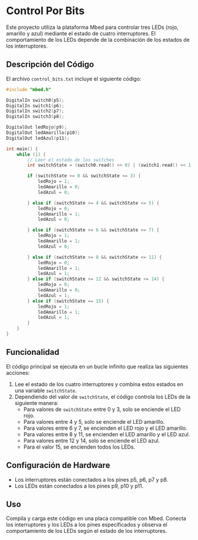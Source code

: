 # Control Por Bits

Este proyecto utiliza la plataforma Mbed para controlar tres LEDs (rojo, amarillo y azul) mediante el estado de cuatro interruptores. El comportamiento de los LEDs depende de la combinación de los estados de los interruptores.

## Descripción del Código

El archivo `control_bits.txt` incluye el siguiente código:

```cpp
#include "mbed.h"

DigitalIn switch0(p5);
DigitalIn switch1(p6);
DigitalIn switch2(p7);
DigitalIn switch3(p8);

DigitalOut ledRojo(p9);      
DigitalOut ledAmarillo(p10);
DigitalOut ledAzul(p11);    

int main() {
    while (1) {
        // Leer el estado de los switches
        int switchState = (switch0.read() << 0) | (switch1.read() << 1) | (switch2.read() << 2) | (switch3.read() << 3);

        if (switchState >= 0 && switchState <= 3) {
            ledRojo = 1; 
            ledAmarillo = 0;
            ledAzul = 0;

        } else if (switchState >= 4 && switchState <= 5) {
            ledRojo = 0;
            ledAmarillo = 1; 
            ledAzul = 0;

        } else if (switchState >= 6 && switchState <= 7) {
            ledRojo = 1; 
            ledAmarillo = 1; 
            ledAzul = 0;

        } else if (switchState >= 8 && switchState <= 11) {
            ledRojo = 0;
            ledAmarillo = 1; 
            ledAzul = 1; 
        } else if (switchState >= 12 && switchState <= 14) {
            ledRojo = 0;
            ledAmarillo = 0; 
            ledAzul = 1; 
        } else if (switchState == 15) {
            ledRojo = 1; 
            ledAmarillo = 1; 
            ledAzul = 1; 
        }
    }
}
```

## Funcionalidad

El código principal se ejecuta en un bucle infinito que realiza las siguientes acciones:

1. Lee el estado de los cuatro interruptores y combina estos estados en una variable `switchState`.
2. Dependiendo del valor de `switchState`, el código controla los LEDs de la siguiente manera:
    - Para valores de `switchState` entre 0 y 3, solo se enciende el LED rojo.
    - Para valores entre 4 y 5, solo se enciende el LED amarillo.
    - Para valores entre 6 y 7, se encienden el LED rojo y el LED amarillo.
    - Para valores entre 8 y 11, se encienden el LED amarillo y el LED azul.
    - Para valores entre 12 y 14, solo se enciende el LED azul.
    - Para el valor 15, se encienden todos los LEDs.

## Configuración de Hardware

- Los interruptores están conectados a los pines p5, p6, p7 y p8.
- Los LEDs están conectados a los pines p9, p10 y p11.

## Uso

Compila y carga este código en una placa compatible con Mbed. Conecta los interruptores y los LEDs a los pines especificados y observa el comportamiento de los LEDs según el estado de los interruptores.
